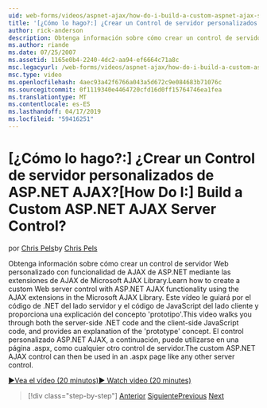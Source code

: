 ```yaml
---
uid: web-forms/videos/aspnet-ajax/how-do-i-build-a-custom-aspnet-ajax-server-control
title: '[¿Cómo lo hago?:] ¿Crear un Control de servidor personalizados de ASP.NET AJAX? | Microsoft Docs'
author: rick-anderson
description: Obtenga información sobre cómo crear un control de servidor Web personalizado con funcionalidad de AJAX de ASP.NET mediante las extensiones de AJAX de Microsoft AJAX Library. Este vídeo le...
ms.author: riande
ms.date: 07/25/2007
ms.assetid: 1165e0b4-2240-4dc2-aa94-ef6664c71a8c
msc.legacyurl: /web-forms/videos/aspnet-ajax/how-do-i-build-a-custom-aspnet-ajax-server-control
msc.type: video
ms.openlocfilehash: 4aec93a42f6766a043a5d672c9e084683b71076c
ms.sourcegitcommit: 0f1119340e4464720cfd16d0ff15764746ea1fea
ms.translationtype: MT
ms.contentlocale: es-ES
ms.lasthandoff: 04/17/2019
ms.locfileid: "59416251"
---
```

# <a name="how-do-i-build-a-custom-aspnet-ajax-server-control"></a><span data-ttu-id="0e5c8-105">[¿Cómo lo hago?:] ¿Crear un Control de servidor personalizados de ASP.NET AJAX?</span><span class="sxs-lookup"><span data-stu-id="0e5c8-105">[How Do I:] Build a Custom ASP.NET AJAX Server Control?</span></span>

<span data-ttu-id="0e5c8-106">por [Chris Pels](https://twitter.com/chrispels)</span><span class="sxs-lookup"><span data-stu-id="0e5c8-106">by [Chris Pels](https://twitter.com/chrispels)</span></span>

<span data-ttu-id="0e5c8-107">Obtenga información sobre cómo crear un control de servidor Web personalizado con funcionalidad de AJAX de ASP.NET mediante las extensiones de AJAX de Microsoft AJAX Library.</span><span class="sxs-lookup"><span data-stu-id="0e5c8-107">Learn how to create a custom Web server control with ASP.NET AJAX functionality using the AJAX extensions in the Microsoft AJAX Library.</span></span> <span data-ttu-id="0e5c8-108">Este vídeo le guiará por el código de .NET del lado servidor y el código de JavaScript del lado cliente y proporciona una explicación del concepto 'prototipo'.</span><span class="sxs-lookup"><span data-stu-id="0e5c8-108">This video walks you through both the server-side .NET code and the client-side JavaScript code, and provides an explanation of the 'prototype' concept.</span></span> <span data-ttu-id="0e5c8-109">El control personalizado ASP.NET AJAX, a continuación, puede utilizarse en una página .aspx, como cualquier otro control de servidor.</span><span class="sxs-lookup"><span data-stu-id="0e5c8-109">The custom ASP.NET AJAX control can then be used in an .aspx page like any other server control.</span></span>

[<span data-ttu-id="0e5c8-110">&#9654;Vea el vídeo (20 minutos)</span><span class="sxs-lookup"><span data-stu-id="0e5c8-110">&#9654; Watch video (20 minutes)</span></span>](https://channel9.msdn.com/Blogs/ASP-NET-Site-Videos/how-do-i-build-a-custom-aspnet-ajax-server-control)

> [!div class="step-by-step"]
> <span data-ttu-id="0e5c8-111">[Anterior](how-do-i-debug-aspnet-ajax-applications-using-visual-studio-2005.md)
> [Siguiente](how-do-i-use-javascript-to-refresh-an-aspnet-ajax-updatepanel.md)</span><span class="sxs-lookup"><span data-stu-id="0e5c8-111">[Previous](how-do-i-debug-aspnet-ajax-applications-using-visual-studio-2005.md)
[Next](how-do-i-use-javascript-to-refresh-an-aspnet-ajax-updatepanel.md)</span></span>
